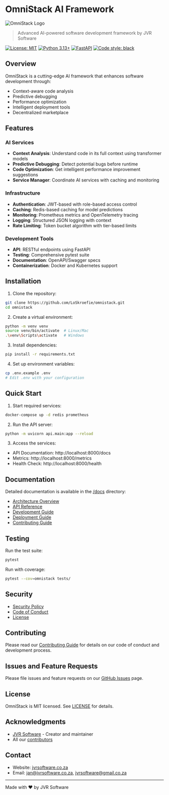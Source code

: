# OmniStack AI Framework

![OmniStack Logo](docs/images/omnistack-logo.png)

> Advanced AI-powered software development framework by JVR Software

[![License: MIT](https://img.shields.io/badge/License-MIT-yellow.svg)](https://opensource.org/licenses/MIT)
[![Python 3.13+](https://img.shields.io/badge/python-3.13+-blue.svg)](https://www.python.org/downloads/)
[![FastAPI](https://img.shields.io/badge/FastAPI-0.104.1-009688.svg)](https://fastapi.tiangolo.com)
[![Code style: black](https://img.shields.io/badge/code%20style-black-000000.svg)](https://github.com/psf/black)

## Overview

OmniStack is a cutting-edge AI framework that enhances software development through:
- Context-aware code analysis
- Predictive debugging
- Performance optimization
- Intelligent deployment tools
- Decentralized marketplace

## Features

### AI Services
- **Context Analysis**: Understand code in its full context using transformer models
- **Predictive Debugging**: Detect potential bugs before runtime
- **Code Optimization**: Get intelligent performance improvement suggestions
- **Service Manager**: Coordinate AI services with caching and monitoring

### Infrastructure
- **Authentication**: JWT-based with role-based access control
- **Caching**: Redis-based caching for model predictions
- **Monitoring**: Prometheus metrics and OpenTelemetry tracing
- **Logging**: Structured JSON logging with context
- **Rate Limiting**: Token bucket algorithm with tier-based limits

### Development Tools
- **API**: RESTful endpoints using FastAPI
- **Testing**: Comprehensive pytest suite
- **Documentation**: OpenAPI/Swagger specs
- **Containerization**: Docker and Kubernetes support

## Installation

1. Clone the repository:
```bash
git clone https://github.com/LoSkroefie/omnistack.git
cd omnistack
```

2. Create a virtual environment:
```bash
python -m venv venv
source venv/bin/activate  # Linux/Mac
.\venv\Scripts\activate   # Windows
```

3. Install dependencies:
```bash
pip install -r requirements.txt
```

4. Set up environment variables:
```bash
cp .env.example .env
# Edit .env with your configuration
```

## Quick Start

1. Start required services:
```bash
docker-compose up -d redis prometheus
```

2. Run the API server:
```bash
python -m uvicorn api.main:app --reload
```

3. Access the services:
- API Documentation: http://localhost:8000/docs
- Metrics: http://localhost:8000/metrics
- Health Check: http://localhost:8000/health

## Documentation

Detailed documentation is available in the [/docs](docs/) directory:
- [Architecture Overview](docs/architecture.md)
- [API Reference](docs/api.md)
- [Development Guide](docs/development.md)
- [Deployment Guide](docs/deployment.md)
- [Contributing Guide](docs/contributing.md)

## Testing

Run the test suite:
```bash
pytest
```

Run with coverage:
```bash
pytest --cov=omnistack tests/
```

## Security

- [Security Policy](SECURITY.md)
- [Code of Conduct](CODE_OF_CONDUCT.md)
- [License](LICENSE)

## Contributing

Please read our [Contributing Guide](docs/contributing.md) for details on our code of conduct and development process.

## Issues and Feature Requests

Please file issues and feature requests on our [GitHub Issues](https://github.com/LoSkroefie/omnistack/issues) page.

## License

OmniStack is MIT licensed. See [LICENSE](LICENSE) for details.

## Acknowledgments

- [JVR Software](https://github.com/jvrsoftware) - Creator and maintainer
- All our [contributors](https://github.com/jvrsoftware/omnistack/graphs/contributors)

## Contact

- Website: [jvrsoftware.co.za](https://jvrsoftware.co.za)
- Email: jan@jvrsoftware.co.za, jvrsoftware@gmail.co.za

---
Made with ❤️ by JVR Software
